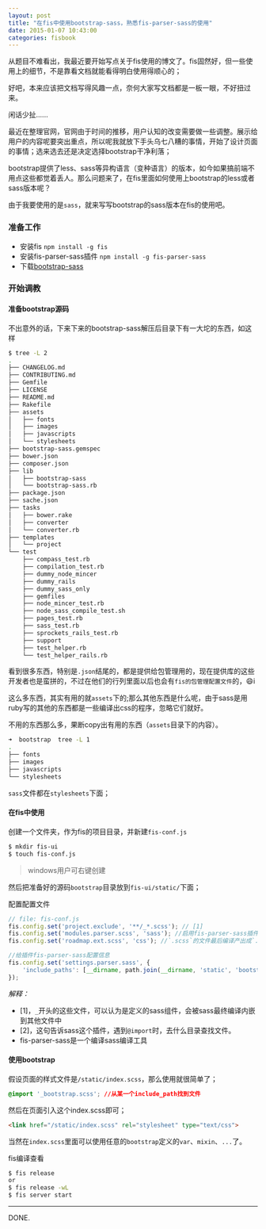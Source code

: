 ```yaml
---
layout: post
title: "在fis中使用bootstrap-sass，熟悉fis-parser-sass的使用"
date: 2015-01-07 10:43:00
categories: fisbook 
---
```


从题目不难看出，我最近要开始写点关于fis使用的博文了。fis固然好，但一些使用上的细节，不是靠看文档就能看得明白使用得顺心的；

好吧，本来应该把文档写得风趣一点，奈何大家写文档都是一板一眼，不好扭过来。

闲话少扯......

最近在整理官网，官网由于时间的推移，用户认知的改变需要做一些调整。展示给用户的内容呢要突出重点，所以呢我就放下手头乌七八糟的事情，开始了设计页面的事情；选来选去还是决定选择bootstrap干净利落；

bootstrap提供了less、sass等异构语言（变种语言）的版本，如今如果搞前端不用点这些都觉着丢人。那么问题来了，在fis里面如何使用上bootstrap的less或者sass版本呢？

由于我要使用的是`sass`，就来写写bootstrap的sass版本在fis的使用吧。

### 准备工作

- 安装fis `npm install -g fis`
- 安装fis-parser-sass插件 `npm install -g fis-parser-sass`
- 下载[bootstrap-sass](https://github.com/twbs/bootstrap-sass/archive/v3.3.1.tar.gz)

### 开始调教

#### 准备bootstrap源码

不出意外的话，下来下来的bootstrap-sass解压后目录下有一大坨的东西，如这样

```bash
$ tree -L 2
.
├── CHANGELOG.md
├── CONTRIBUTING.md
├── Gemfile
├── LICENSE
├── README.md
├── Rakefile
├── assets
│   ├── fonts
│   ├── images
│   ├── javascripts
│   └── stylesheets
├── bootstrap-sass.gemspec
├── bower.json
├── composer.json
├── lib
│   ├── bootstrap-sass
│   └── bootstrap-sass.rb
├── package.json
├── sache.json
├── tasks
│   ├── bower.rake
│   ├── converter
│   └── converter.rb
├── templates
│   └── project
└── test
    ├── compass_test.rb
    ├── compilation_test.rb
    ├── dummy_node_mincer
    ├── dummy_rails
    ├── dummy_sass_only
    ├── gemfiles
    ├── node_mincer_test.rb
    ├── node_sass_compile_test.sh
    ├── pages_test.rb
    ├── sass_test.rb
    ├── sprockets_rails_test.rb
    ├── support
    ├── test_helper.rb
    └── test_helper_rails.rb
```

看到很多东西，特别是`.json`结尾的，都是提供给包管理用的，现在提供库的这些开发者也是蛮拼的，不过在他们的行列里面以后也会有`fis的包管理配置文件`的，😄i

这么多东西，其实有用的就`assets`下的;那么其他东西是什么呢，由于sass是用ruby写的其他的东西都是一些编译出css的程序，忽略它们就好。

不用的东西那么多，果断copy出有用的东西（`assets`目录下的内容）。

```bash
➜  bootstrap  tree -L 1
.
├── fonts
├── images
├── javascripts
└── stylesheets
```

`sass`文件都在`stylesheets`下面；

#### 在fis中使用

创建一个文件夹，作为fis的项目目录，并新建`fis-conf.js`

```bash
$ mkdir fis-ui
$ touch fis-conf.js
```
> windows用户可右键创建

然后把准备好的源码`bootstrap`目录放到`fis-ui/static/`下面；

配置配置文件

```javascript
// file: fis-conf.js
fis.config.set('project.exclude', '**/_*.scss'); // [1]
fis.config.set('modules.parser.scss', 'sass'); //启用fis-parser-sass插件当处理文件后缀是`.scss`。
fis.config.set('roadmap.ext.scss', 'css'); //`.scss`的文件最后编译产出成`.css`文件。

//给插件fis-parser-sass配置信息
fis.config.set('settings.parser.sass', {
    'include_paths': [__dirname, path.join(__dirname, 'static', 'bootstrap', 'stylesheets')] //[2]
});
```

*解释：*

- [1]，`_`开头的这些文件，可以认为是定义的sass组件，会被sass最终编译内嵌到其他文件中
- [2]，这句告诉sass这个插件，遇到`@import`时，去什么目录查找文件。
- fis-parser-sass是一个编译sass编译工具

#### 使用bootstrap

假设页面的样式文件是`/static/index.scss`，那么使用就很简单了；

```css
@import '_bootstrap.scss'; //从某一个include_path找到文件
```

然后在页面引入这个index.scss即可；

```html
<link href="/static/index.scss" rel="stylesheet" type="text/css">
```

当然在`index.scss`里面可以使用任意的`bootstrap`定义的`var`、`mixin`、`...`了。

fis编译查看

```bash
$ fis release
or
$ fis release -wL
$ fis server start
```

-----

DONE.
